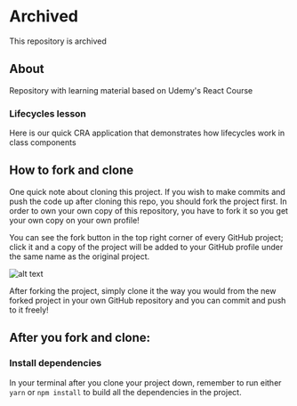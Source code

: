 # Archived

This repository is archived

## About

Repository with learning material based on Udemy's React Course

### Lifecycles lesson

Here is our quick CRA application that demonstrates how lifecycles work in class components


## How to fork and clone

One quick note about cloning this project. If you wish to make commits and push the code up after cloning this repo, you should fork the project first. In order to own your own copy of this repository, you have to fork it so you get your own copy on your own profile!

You can see the fork button in the top right corner of every GitHub project; click it and a copy of the project will be added to your GitHub profile under the same name as the original project.

![alt text](https://i.ibb.co/1YN7SJ6/Screen-Shot-2019-07-01-at-2-02-40-AM.png "image to fork button")

After forking the project, simply clone it the way you would from the new forked project in your own GitHub repository and you can commit and push to it freely!


## After you fork and clone:

### Install dependencies

In your terminal after you clone your project down, remember to run either `yarn` or `npm install` to build all the dependencies in the project.

